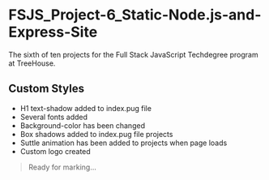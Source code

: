 # FSJS_Project-6_Static-Node.js-and-Express-Site

The sixth of ten projects for the Full Stack JavaScript Techdegree program at TreeHouse.

## Custom Styles

- H1 text-shadow added to index.pug file
- Several fonts added
- Background-color has been changed
- Box shadows added to index.pug file projects
- Suttle animation has been added to projects when page loads
- Custom logo created

> Ready for marking...
